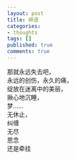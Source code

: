 ```yaml
---
layout: post
title: 碎语
categories:
- thoughts
tags: []
published: true
comments: true
---
```

<p>那就永远失去吧，<br />永远的创伤，永久的痛，<br />绽放在迷离中的美丽，<br />揪心地沉睡，<br />梦……<br />无休止，<br />纠缠<br />无尽<br />思念<br />还是牵挂<br /></p>
